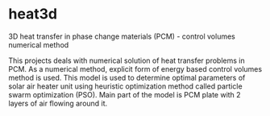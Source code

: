 # heat3d
3D heat transfer in phase change materials (PCM) - control volumes numerical method

This projects deals with numerical solution of heat transfer problems in PCM. As a numerical method, explicit form of energy based control volumes method is used. This model is used to determine optimal parameters of solar air heater unit using heuristic optimization method called particle swarm optimization (PSO). Main part of the model is PCM plate with 2 layers of air flowing around it. 
